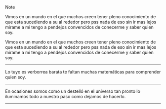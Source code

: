 > [!note]
> Vimos en un mundo en el que muchos creen tener pleno conocimiento de que esta sucediendo a su al rededor pero pss nada de eso sin ir mas lejos mirame a mi tengo a pendejos convencidos de conecerme y saber quien soy.





Vimos en un mundo en el que muchos creen tener pleno conocimiento de que esta sucediendo a su al rededor pero pss nada de eso sin ir mas lejos mirame a mi tengo a pendejos convencidos de conecerme y saber quien soy.

---

Lo tuyo es verborrea barata te faltan muchas matemáticas para comprender quien soy.

---

En ocasiones somos como un destelló en el universo tan pronto lo iluminamos todo a nuestro paso como dejamos de hacerlo.

---

